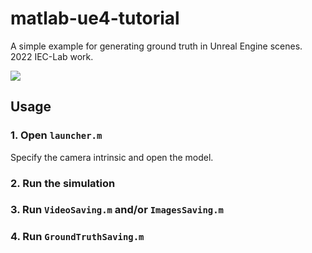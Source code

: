 # matlab-ue4-tutorial
A simple example for generating ground truth in Unreal Engine scenes. 2022 IEC-Lab work.

![](https://imgur.com/c88pqkg.png)

## Usage
### 1. Open `launcher.m`
Specify the camera intrinsic and open the model.

### 2. Run the simulation

### 3. Run `VideoSaving.m` and/or `ImagesSaving.m`

### 4. Run `GroundTruthSaving.m`
